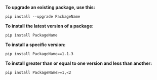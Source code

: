 **To upgrade an existing package, use this:**
```
pip install --upgrade PackageName
```

**To install the latest version of a package:**
```
pip install PackageName
```

**To install a specific version:**
```
pip install PackageName==1.1.3
```

**To install greater than or equal to one version and less than another:**
```
pip install PackageName>=1,<2
```
